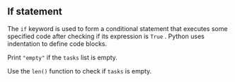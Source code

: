## If statement

The `if` keyword is used to form a conditional statement that executes some specified code after checking if its expression is `True` . Python uses indentation to define code blocks.  
  
Print `"empty"` if the `tasks` list is empty.  

<div class='hint'>Use the <code>len()</code> function to check if <code>tasks</code> is empty.</div>
